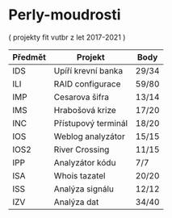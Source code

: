 # Perly-moudrosti
( projekty fit vutbr z let 2017-2021 )

| Předmět     | Projekt             | Body        |
| ----------- | ------------------- | ----------- |
| IDS         | Upíří krevní banka  | 29/34       |
| ILI         | RAID configurace    | 59/80       |
| IMP         | Cesarova šifra      | 13/14       |
| IMS         | Hrabošová krize     | 17/20       |
| INC         | Přístupový terminál | 18/20       |
| IOS         | Weblog analyzátor   | 15/15       |
| IOS2        | River Crossing      | 11/15       |
| IPP         | Analyzátor kódu     | 7/7         |
| ISA         | Whois tazatel       | 20/20       |
| ISS         | Analýza signálu     | 12/12       |
| IZV         | Analýza dat         | 34/40       |
